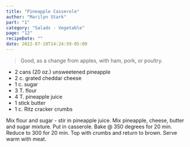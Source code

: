 ```yaml
---
title: "Pineapple Casserole"
author: "Marilyn Stark"
part: "1"
category: "Salads - Vegetable"
page: "12"
recipeDate: ""
date: 2022-07-10T14:24:59-05:00 
---
```


>Good, as a change from apples, with ham, pork, or poultry.

- 2 cans (20 oz.) unsweetened pineapple 
- 2 c. grated cheddar cheese
- 1 c. sugar
- 3 T. flour
- 4 T. pineapple juice
- 1 stick butter
- 1 c. Ritz cracker crumbs

Mix flour and sugar - stir in pineapple juice. Mix pineapple, cheese, butter and sugar mixture.
Put in casserole. Bake @ 350 degrees for 20 min. Reduce to 300 for 20 min.
Top with crumbs and return to brown. Serve warm with meat.